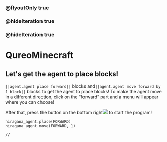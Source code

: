 ### @flyoutOnly true
### @hideIteration true
### @hideIteration true
# QureoMinecraft

## Let's get the agent to place blocks!

``||agent.agent place forward||`` blocks and``||agent.agent move forward by 1 block||`` blocks to get the agent to place blocks! To make the agent move in a different direction, click on the “forward” part and a menu will appear where you can choose!

After that, press the button on the bottom right![](https://raw.githubusercontent.com/camp-minecraft/TechkidsCampTutorial/master/images/playbutton.png) to start the program!

```ghost
hiragana_agent.place(FORWARD)
hiragana_agent.move(FORWARD, 1)
```

```template
//
```